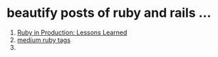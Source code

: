 # beautify posts of ruby and rails ...

1. [Ruby in Production: Lessons Learned](https://medium.com/@rdsubhas/ruby-in-production-lessons-learned-36d7ab726d99)
2. [medium ruby tags](https://medium.com/search?q=ruby)
3. []()
